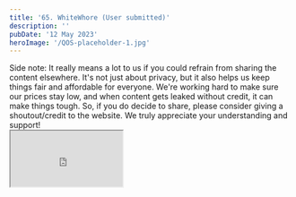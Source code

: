 ```yaml
---
title: '65. WhiteWhore (User submitted)'
description: ''
pubDate: '12 May 2023'
heroImage: '/QOS-placeholder-1.jpg'
---
```

<div class="video_paragraph_header"> Side note: It really means a lot to us if you could refrain from sharing the content elsewhere. It's not just about privacy, but it also helps us keep things fair and affordable for everyone. We're working hard to make sure our prices stay low, and when content gets leaked without credit, it can make things tough. So, if you do decide to share, please consider giving a shoutout/credit to the website. We truly appreciate your understanding and support!</div>

<iframe src="https://drive.google.com/file/d/1BD2TOok6wMTn2ilqtaOjMcCb7Ml-f5C0/preview" width="200" height="100" allow="autoplay" allowfullscreen="allowfullscreen"></iframe>

<br>
<br>
<!---<a class="read_more" href="https://drive.google.com/file/d/1BD2TOok6wMTn2ilqtaOjMcCb7Ml-f5C0/view?usp=sharing">Download</a>--->